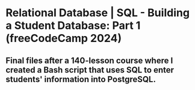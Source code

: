 # Relational Database | SQL - Building a Student Database: Part 1 (freeCodeCamp 2024)
## Final files after a 140-lesson course where I created a Bash script that uses SQL to enter students' information into PostgreSQL.
